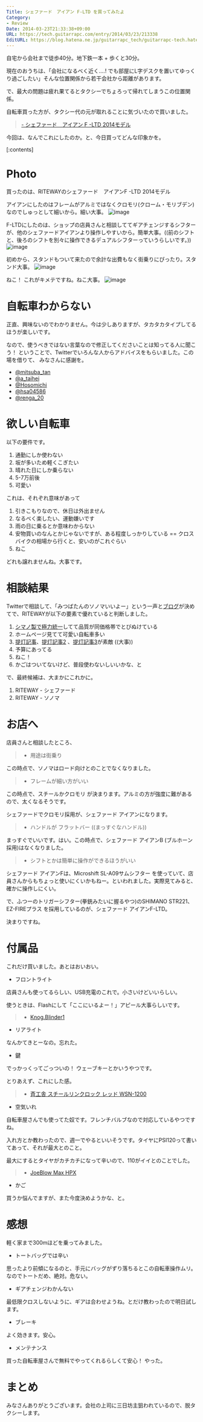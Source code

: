 ```yaml
---
Title: シェファード　アイアン F-LTD を買ってみたよ
Category:
- Review
Date: 2014-03-23T21:33:38+09:00
URL: https://tech.guitarrapc.com/entry/2014/03/23/213338
EditURL: https://blog.hatena.ne.jp/guitarrapc_tech/guitarrapc-tech.hatenablog.com/atom/entry/12921228815720495104
---
```


自宅から会社まで徒歩40分。地下鉄一本 + 歩くと30分。

現在のおうちは、「会社になるべく近く....! でも部屋にL字デスクを置いてゆっくり過ごしたい」そんな位置関係から若干会社から距離があります。

で、最大の問題は疲れ果てるとタクシーでちょろって帰れてしまうこの位置関係。

自転車買った方が、タクシー代の元が取れることに気づいたので買いました。

> [- シェファード　アイアン F -LTD 2014モデル](https://www.riteway-jp.com/bicycle/riteway/2014/9732514.html)

今回は、なんでこれにしたのか。と、今日買ってどんな印象かを。


[:contents]

# Photo

買ったのは、RITEWAYのシェファード　アイアンF -LTD 2014モデル

アイアンにしたのはフレームがアルミではなくクロモリ(クローム・モリブデン)なのでしゅっとして細いから。細い大事。
![image](https://cdn-ak.f.st-hatena.com/images/fotolife/g/guitarrapc_tech/20140323/20140323192608.jpg)

F-LTDにしたのは、ショップの店員さんと相談しててギアチェンジするシフター が、他のシェファードアイアンより操作しやすいから。簡単大事。((前のシフトと、後ろのシフトを別々に操作できるデュアルシフターっていうらしいです。))
![image](https://cdn-ak.f.st-hatena.com/images/fotolife/g/guitarrapc_tech/20140323/20140323192638.jpg)

初めから、スタンドもついて来たので余計な出費もなく街乗りにぴったり。スタンド大事。
![image](https://cdn-ak.f.st-hatena.com/images/fotolife/g/guitarrapc_tech/20140323/20140323192648.jpg)

ねこ！ これがキメテですね。ねこ大事。
![image](https://cdn-ak.f.st-hatena.com/images/fotolife/g/guitarrapc_tech/20140323/20140323192622.jpg)


# 自転車わからない

正直、興味ないのでわかりません。今は少しありますが、タカタカタイプしてるほうが楽しいです。

なので、使うべきではない言葉なので修正してくださいことは知ってる人に聞こう！ ということで、Twitterでいろんな人からアドバイスをもらいました。この場を借りて、 みなさんに感謝を。

- [@mitsuba_tan](https://twitter.com/mitsuba_tan)
- [@a_taihei](https://twitter.com/a_taihei)
- [@Hosomichi](https://twitter.com/Hosomichi)
- [@hsa04586 ](https://twitter.com/hsa04586)
- [@renga_20](https://twitter.com/renga_20)

# 欲しい自転車

以下の要件です。

1. 通勤にしか使わない
2. 坂が多いため軽くこぎたい
3. 晴れた日にしか乗らない
4. 5-7万前後
5. 可愛い

これは、それぞれ意味があって

1. 引きこもりなので、休日は外出ません
2. なるべく楽したい、運動嫌いです
3. 雨の日に乗るとか意味わからない
4. 安物買いのなんとかじゃないですが、ある程度しっかりしている == クロスバイクの相場から行くと、安いのがこれぐらい
5. ねこ

どれも譲れませんね。大事です。

# 相談結果

Twitterで相談して、「みつばたんのソノマいいよー」という一声と[ブログ](https://c-mitsuba.hatenablog.com/entry/2014/01/26/223754)が決めてで、RITEWAYが以下の要素で優れていると判断しました。

1. [シマノ製で極力統一](https://www.riteway-jp.com/bicycle/riteway/2014/s9732514.html)してて品質が同価格帯でとびぬけている
2. ホームページ見てて可愛い自転車多い
3. [提灯記事](https://c-mitsuba.hatenablog.com/entries/2014/01/26)、[提灯記事2](https://ameblo.jp/kechappumegane/entry-11502296466.html) 、[提灯記事3](https://ameblo.jp/kechappumegane/entry-11590915235.html)が素敵 ((大事))
4. 予算にあってる
5. ねこ！
6. かごはついてないけど、普段使わないしいいかな、と

で、最終候補は、大まかにこれかに。

1. RITEWAY - シェファード
2. RITEWAY - ソノマ

# お店へ

店員さんと相談したところ、

> - 用途は街乗り

この時点で、ソノマはロード向けとのことでなくなりました。

> - フレームが細い方がいい

この時点で、スチールかクロモリ  が決まります。アルミの方が強度に難があるので、太くなるそうです。

シェファードでクロモリ採用が、シェファード アイアンになります。

> - ハンドルが フラットバー ((まっすぐなハンドル))

まっすぐでいいです。はい。この時点で、シェファード アイアンB (ブルホーン採用)はなくなりました。


> - シフトとかは簡単に操作ができるほうがいい

シェファード アイアンFは、Microshift SL-A09サムシフター を使っていて、店員さんからもちょっと使いにくいかもねー。といわれました。実際見てみると、確かに操作しにくい。

で、ふつーのトリガーシフター(拳銃みたいに握るやつ)のSHIMANO STR221、 EZ-FIREプラス を採用しているのが、シェファード アイアンF-LTD。

決まりですね。

# 付属品

これだけ買いました。あとはおいおい。

- フロントライト

店員さんも使ってるらしい、USB充電のこれで。小さいけどいいらしい。

使うときは、Flashにして「ここにいるよー！」アピール大事らしいです。

> - [Knog.Blinder1](https://www.diatechproducts.com/news/2012-1011.html)

- リアライト

なんかてきとーなの。忘れた。

- 鍵

でっかっくってごっついの！ ウェーブキーとかいうやつです。

とりあえず、これにした感。

> - [斉工舎 スチールリンクロック レッド WSN-1200](https://www.amazon.co.jp/%E6%96%89%E5%B7%A5%E8%88%8E-SAIKO-WSN-1200-%E3%82%B9%E3%83%81%E3%83%BC%E3%83%AB%E3%83%AA%E3%83%B3%E3%82%AF%E3%83%AD%E3%83%83%E3%82%AF-%E3%83%AC%E3%83%83%E3%83%89/dp/B001HRPVRC)

- 空気いれ

自転車屋さんでも使ってた奴です。フレンチバルブなので対応しているやつですね。

入れ方とか教わったので、週一でやるといいそうです。タイヤにPSI120って書いてあって、それが最大とのこと。

最大にするとタイヤがカチカチになって辛いので、110がイイとのことでした。

> - [JoeBlow Max HPX](https://topeak.jp/pump/ppf05800.html)

- かご

買うか悩んでますが、また今度決めようかな、と。

# 感想

軽く家まで300mほどを乗ってみました。

- トートバッグでは辛い

思ったより前傾になるのと、手元にバッグがずり落ちるとこの自転車操作ムリ。なのでトートだめ、絶対。危ない。

- ギアチェンジわかんない

最低限クロスしないように、ギアは合わせようね。とだけ教わったので明日試します。

- ブレーキ

よく効きます。安心。

- メンテナンス

買った自転車屋さんで無料でやってくれるらしくて安心！ やった。

# まとめ

みなさんありがとうございます。会社の上司に三日坊主狙われているので、脱タクシーします。
